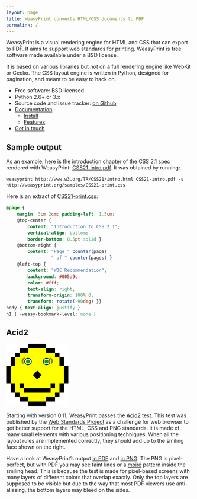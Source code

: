 ```yaml
---
layout: page
title: WeasyPrint converts HTML/CSS documents to PDF
permalink: /
---
```


WeasyPrint is a visual rendering engine for HTML and CSS that can export
to PDF. It aims to support web standards for printing.
WeasyPrint is free software made available under a BSD license.

It is based on various libraries but *not* on a full rendering engine like
WebKit or Gecko. The CSS layout engine is written in Python, designed for
pagination, and meant to be easy to hack on.

* Free software: BSD licensed
* Python 2.6+ or 3.x
* Source code and issue tracker: [on Github](https://github.com/Kozea/WeasyPrint)
* [Documentation](http://weasyprint.readthedocs.org/en/latest/)
  - [Install](http://weasyprint.readthedocs.org/en/latest/install.html)
  - [Features](http://weasyprint.readthedocs.org/en/latest/features.html)
* [Get in touch](/community/)


## Sample output

As an example, here is the
[introduction chapter](http://www.w3.org/TR/CSS21/intro.html) of the CSS 2.1
spec rendered with WeasyPrint: [CSS21-intro.pdf](/samples/CSS21-intro.pdf). It
was obtained by running:

```
weasyprint http://www.w3.org/TR/CSS21/intro.html CSS21-intro.pdf -s http://weasyprint.org/samples/CSS21-print.css
```

Here is an extract of [CSS21-print.css](/samples/CSS21-print.css):

```scss
@page {
    margin: 3cm 2cm; padding-left: 1.5cm;
    @top-center {
        content: "Introduction to CSS 2.1";
        vertical-align: bottom;
        border-bottom: 0.5pt solid }
    @bottom-right {
        content: "Page " counter(page)
                 " of " counter(pages) }
    @left-top {
        content: "W3C Recommendation";
        background: #005a9c;
        color: #fff;
        text-align: right;
        transform-origin: 100% 0;
        transform: rotate(-90deg) }}
body { text-align: justify }
h1 { -weasy-bookmark-level: none }
```


## Acid2

![Acid2](/samples/acid2-small.png)

Starting with version 0.11, WeasyPrint passes the
[Acid2](http://www.webstandards.org/files/acid2/test.html) test. This test was
published by the
[Web Standards Project](http://www.webstandards.org/action/acid2/) as a
challenge for web browser to get better support for the HTML, CSS and PNG
standards. It is made of many small elements with various positioning
techniques. When all the layout rules are implemented correctly, they should
add up to the smiling face shown on the right.

Have a look at WeasyPrint’s output [in PDF](/samples/acid2.pdf) and
[in PNG](/samples/acid2.png). The PNG is pixel-perfect, but with PDF you may
see faint lines or a [moiré](https://en.wikipedia.org/wiki/Moir%C3%A9) pattern
inside the smiling head. This is because the test is made for pixel-based
screens with many layers of different colors that overlap exactly. Only the top
layers are supposed to be visible but due to the way that most PDF viewers use
anti-aliasing, the bottom layers may bleed on the sides.
